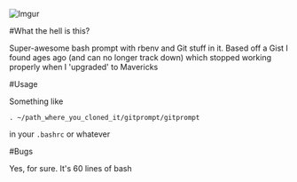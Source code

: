 ![Imgur](http://i.imgur.com/u8qNH6z.png)

#What the hell is this?

Super-awesome bash prompt with rbenv and Git stuff in it. Based off a Gist I found ages ago (and can no longer track down) which stopped working properly when I 'upgraded' to Mavericks

#Usage

Something like 

    . ~/path_where_you_cloned_it/gitprompt/gitprompt
    
in your `.bashrc` or whatever

#Bugs

Yes, for sure. It's 60 lines of bash
